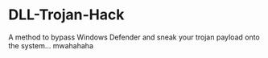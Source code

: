 # DLL-Trojan-Hack
A method to bypass Windows Defender and sneak your trojan payload onto the system... mwahahaha
